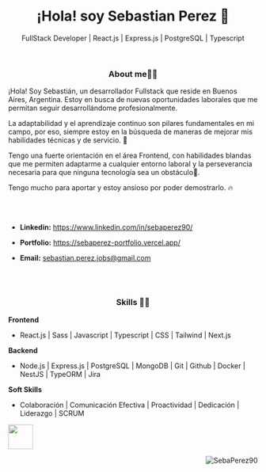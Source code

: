 <h1 align="center">¡Hola! soy Sebastian Perez 👋</h1> 

<p align="center">FullStack Developer | React.js | Express.js | PostgreSQL | Typescript<p>

<br>

<h3 align="center">About me🧑‍💻</h3> 

¡Hola! Soy Sebastián, un desarrollador Fullstack que reside en Buenos Aires, Argentina. Estoy en busca de nuevas oportunidades laborales que me permitan seguir desarrollándome profesionalmente.

La adaptabilidad y el aprendizaje continuo son pilares fundamentales en mi campo, por eso, siempre estoy en la búsqueda de maneras de mejorar mis habilidades técnicas y de servicio. 🚀

Tengo una fuerte orientación en el área Frontend, con habilidades blandas que me permiten adaptarme a cualquier entorno laboral y la perseverancia necesaria para que ninguna tecnología sea un obstáculo💪.

 Tengo mucho para aportar y estoy ansioso por poder demostrarlo. 🔥

<br><br>

- **Linkedin:** https://www.linkedin.com/in/sebaperez90/
 
- **Portfolio:** https://sebaperez-portfolio.vercel.app/

- **Email:** sebastian.perez.jobs@gmail.com 


<br><br>

<h3 align="center">Skills 🧑‍💻</h3> 

**Frontend**
- React.js | Sass | Javascript | Typescript | CSS | Tailwind | Next.js

**Backend**
- Node.js | Express.js | PostgreSQL | MongoDB | Git | Github | Docker | NestJS | TypeORM | Jira

**Soft Skills**
- Colaboración | Comunicación Efectiva | Proactividad | Dedicación | Liderazgo | SCRUM



<a href="https://youtu.be/yURRmWtbTbo?t=13" target="_blank"><img src="https://user-images.githubusercontent.com/89199369/172076908-d8dc8d96-01cb-4c3f-8ccd-c57e7d4d3f2f.gif" height="auto" width="50"></a>
 

<p align="right"> <img src="https://komarev.com/ghpvc/?username=SebaPerez90&label=Profile%20views&color=0e75b6&style=flat" alt="SebaPerez90" /> </p>
